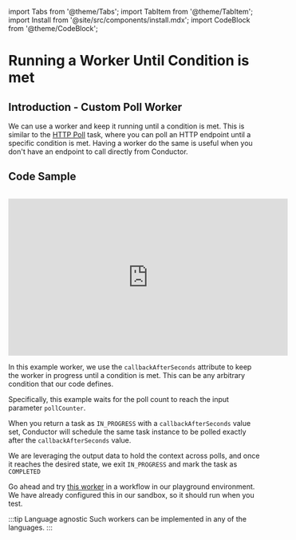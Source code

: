 import Tabs from '@theme/Tabs';
import TabItem from '@theme/TabItem';
import Install from '@site/src/components/install.mdx';
import CodeBlock from '@theme/CodeBlock';

# Running a Worker Until Condition is met

## Introduction - Custom Poll Worker

We can use a worker and keep it running until a condition is met. This is similar to the [HTTP Poll](/content/reference-docs/system-tasks/http-poll) task, where
you can poll an HTTP endpoint until a specific condition is met. Having a worker do the same is useful
when you don't have an endpoint to call directly from Conductor.

## Code Sample


```java dynamic https://github.com/conductor-sdk/orkes-java-springboot2-example/blob/main/src/main/java/io/orkes/example/banking/workers/PollUntilConditionMeetsWorker.java section=1 ../workers/PollUntilConditionMeetsWorker.java
```

<center><iframe width="560" height="315" src="https://www.youtube.com/embed/nI8IcSpzBLQ" title="YouTube video player" frameborder="0" allow="accelerometer; autoplay; clipboard-write; encrypted-media; gyroscope; picture-in-picture; web-share" allowfullscreen></iframe></center>

In this example worker, we use the `callbackAfterSeconds` attribute to keep the worker in progress
until a condition is met. This can be any arbitrary condition that our code defines.

Specifically, this example waits for the poll count to reach the input parameter `pollCounter`.

When you return a task as `IN_PROGRESS` with a `callbackAfterSeconds` value set, Conductor
will schedule the same task instance to be polled exactly after the `callbackAfterSeconds` value.

We are leveraging the output data to hold the context across polls, and once it reaches the desired state, we exit `IN_PROGRESS`
and mark the task as `COMPLETED`

Go ahead and try [this worker](https://play.orkes.io/workflowDef/poll-until-condition-workflow) in a workflow in our playground environment. We have already configured this in our sandbox, so it should run when you test.

:::tip Language agnostic
Such workers can be implemented in any of the languages.
:::
